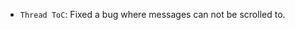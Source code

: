 <items-block data-variant="bug-fix">

- `Thread ToC`: Fixed a bug where messages can not be scrolled to.

</items-block>
